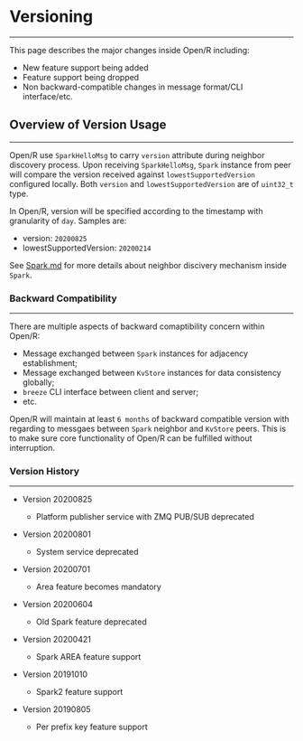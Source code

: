 # Versioning

---

This page describes the major changes inside Open/R including:

- New feature support being added
- Feature support being dropped
- Non backward-compatible changes in message format/CLI interface/etc.

## Overview of Version Usage

---

Open/R use `SparkHelloMsg` to carry `version` attribute during neighbor
discovery process. Upon receiving `SparkHelloMsg`, `Spark` instance from peer
will compare the version received against `lowestSupportedVersion` configured
locally. Both `version` and `lowestSupportedVersion` are of `uint32_t` type.

In Open/R, version will be specified according to the timestamp with granularity
of `day`. Samples are:

- version: `20200825`
- lowestSupportedVersion: `20200214`

See [Spark.md](../Protocol_Guide/Spark.md) for more details about neighbor
discivery mechanism inside `Spark`.

### Backward Compatibility

---

There are multiple aspects of backward comaptibility concern within Open/R:

- Message exchanged between `Spark` instances for adjacency establishment;
- Message exchanged between `KvStore` instances for data consistency globally;
- `breeze` CLI interface between client and server;
- etc.

Open/R will maintain at least `6 months` of backward compatible version with
regarding to messgaes between `Spark` neighbor and `KvStore` peers. This is to
make sure core functionality of Open/R can be fulfilled without interruption.

### Version History

---

- Version 20200825
  - Platform publisher service with ZMQ PUB/SUB deprecated

- Version 20200801
  - System service deprecated

- Version 20200701
  - Area feature becomes mandatory

- Version 20200604
  - Old Spark feature deprecated

- Version 20200421
  - Spark AREA feature support

- Version 20191010
  - Spark2 feature support

- Version 20190805
  - Per prefix key feature support

